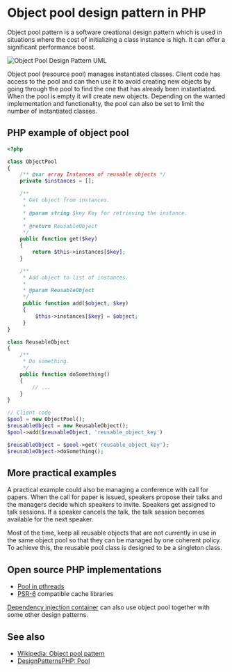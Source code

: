 # Object pool design pattern in PHP

Object pool pattern is a software creational design pattern which is used in
situations where the cost of initializing a class instance is high. It can
offer a significant performance boost.

![Object Pool Design Pattern UML](https://raw.githubusercontent.com/php-earth/PHP.earth/master/assets/images/oop/design-patterns/object-pool.png "Object Pool Design Pattern")

Object pool (resource pool) manages instantiated classes. Client code has
access to the pool and can then use it to avoid creating new objects by going
through the pool to find the one that has already been instantiated. When the
pool is empty it will create new objects. Depending on the wanted
implementation and functionality, the pool can also be set to limit the number
of instantiated classes.

## PHP example of object pool

```php
<?php

class ObjectPool
{
    /** @var array Instances of reusable objects */
    private $instances = [];

    /**
     * Get object from instances.
     *
     * @param string $key Key for retrieving the instance.
     *
     * @return ReusableObject
     */
    public function get($key)
    {
        return $this->instances[$key];
    }

    /**
     * Add object to list of instances.
     *
     * @param ReusableObject
     */
     public function add($object, $key)
     {
         $this->instances[$key] = $object;
     }
}

class ReusableObject
{
    /**
     * Do something.
     */
    public function doSomething()
    {
        // ...
    }
}

// Client code
$pool = new ObjectPool();
$reusableObject = new ReusableObject();
$pool->add($reusableObject, 'reusable_object_key')

$reusableObject = $pool->get('reusable_object_key');
$reusableObject->doSomething();
```

## More practical examples

A practical example could also be managing a conference with call for papers.
When the call for paper is issued, speakers propose their talks and the
managers decide which speakers to invite. Speakers get assigned to talk
sessions. If a speaker cancels the talk, the talk session becomes available for
the next speaker.

Most of the time, keep all reusable objects that are not currently in use in
the same object pool so that they can be managed by one coherent policy. To
achieve this, the reusable pool class is designed to be a singleton class.

## Open source PHP implementations

* [Pool in pthreads](http://php.net/manual/en/class.pool.php)
* [PSR-6](http://www.php-fig.org/psr/psr-6/) compatible cache libraries

[Dependency injection container](/php/ref/oop/dic.md) can also use object pool together
with some other design patterns.

## See also

* [Wikipedia: Object pool pattern](https://en.wikipedia.org/wiki/Object_pool_pattern)
* [DesignPatternsPHP: Pool](http://designpatternsphp.readthedocs.io/en/latest/Creational/Pool/README.html)
